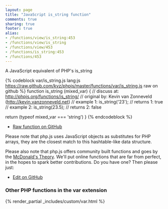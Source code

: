 ```yaml
---
layout: page
title: "JavaScript is_string function"
comments: true
sharing: true
footer: true
alias:
- /functions/view/is_string:453
- /functions/view/is_string
- /functions/view/453
- /functions/is_string:453
- /functions/453
---
```

<!-- Generated by Rakefile:build -->
A JavaScript equivalent of PHP's is_string

{% codeblock var/is_string.js lang:js https://raw.github.com/kvz/phpjs/master/functions/var/is_string.js raw on github %}
function is_string (mixed_var) {
  //  discuss at: http://phpjs.org/functions/is_string/
  // original by: Kevin van Zonneveld (http://kevin.vanzonneveld.net)
  //   example 1: is_string('23');
  //   returns 1: true
  //   example 2: is_string(23.5);
  //   returns 2: false

  return (typeof mixed_var === 'string')
}
{% endcodeblock %}

 - [Raw function on GitHub](https://github.com/kvz/phpjs/blob/master/functions/var/is_string.js)

Please note that php.js uses JavaScript objects as substitutes for PHP arrays, they are 
the closest match to this hashtable-like data structure. 

Please also note that php.js offers community built functions and goes by the 
[McDonald's Theory](https://medium.com/what-i-learned-building/9216e1c9da7d). We'll put online 
functions that are far from perfect, in the hopes to spark better contributions. 
Do you have one? Then please just: 

 - [Edit on GitHub](https://github.com/kvz/phpjs/edit/master/functions/var/is_string.js)


### Other PHP functions in the var extension
{% render_partial _includes/custom/var.html %}
